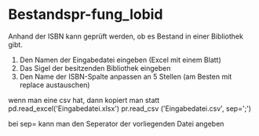 # Bestandspr-fung_lobid
Anhand der ISBN kann geprüft werden, ob es Bestand in einer Bibliothek gibt.

1. Den Namen der Eingabedatei eingeben (Excel mit einem Blatt)
2. Das Sigel der besitzenden Bibliothek eingeben
3. Den Name der ISBN-Spalte anpassen an 5 Stellen (am Besten mit replace austauschen)


wenn man eine csv hat, dann kopiert man statt 
pd.read_excel('Eingabedatei.xlsx')
pr.read_csv ('Eingabedatei.csv', sep=';')

bei sep= kann man den Seperator der vorliegenden Datei angeben
